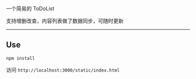 一个简易的 ToDoList 

支持增删改查，内容列表做了数据同步，可随时更新

----

## Use

```
npm install
```

访问 ```http://localhost:3000/static/index.html```
